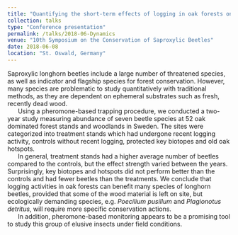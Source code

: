 ```yaml
---
title: "Quantifying the short-term effects of logging in oak forests on threatened longhorn beetles - a pheromone-based approach"
collection: talks
type: "Conference presentation"
permalink: /talks/2018-06-Dynamics
venue: "10th Symposium on the Conservation of Saproxylic Beetles"
date: 2018-06-08
location: "St. Oswald, Germany"
---
```


Saproxylic longhorn beetles include a large number of threatened species, as well
as indicator and flagship species for forest conservation. However, many species
are problematic to study quantitatively with traditional methods, as they are
dependent on ephemeral substrates such as fresh, recently dead wood. <br/>
&nbsp;&nbsp;&nbsp;&nbsp;&nbsp;&nbsp;Using a pheromone-based trapping procedure, we conducted a two-year study measuring
abundance of seven beetle species at 52 oak dominated forest stands and
woodlands in Sweden. The sites were categorized into treatment stands which
had undergone recent logging activity, controls without recent logging, protected
key biotopes and old oak hotspots. <br/>
&nbsp;&nbsp;&nbsp;&nbsp;&nbsp;&nbsp;In general, treatment stands had a higher average number of beetles compared to the controls, but the effect strength varied between the years. Surprisingly, key biotopes and hotspots did not
perform better than the controls and had fewer beetles than the treatments. We
conclude that logging activities in oak forests can benefit many species of
longhorn beetles, provided that some of the wood material is left on site, but
ecologically demanding species, e.g. *Poecilium pusillum* and *Plagionotus detritus*,
will require more specific conservation actions. <br/>
&nbsp;&nbsp;&nbsp;&nbsp;&nbsp;&nbsp;In addition, pheromone-based monitoring appears to be a promising tool to study this group of elusive insects
under field conditions.
